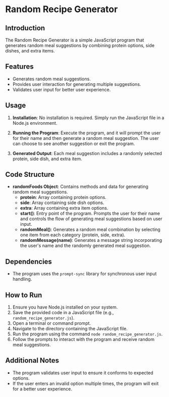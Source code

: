 # Random Recipe Generator

## Introduction
The Random Recipe Generator is a simple JavaScript program that generates random meal suggestions by combining protein options, side dishes, and extra items.

## Features
- Generates random meal suggestions.
- Provides user interaction for generating multiple suggestions.
- Validates user input for better user experience.

## Usage
1. **Installation**: No installation is required. Simply run the JavaScript file in a Node.js environment.

2. **Running the Program**: Execute the program, and it will prompt the user for their name and then generate a random meal suggestion. The user can choose to see another suggestion or exit the program.

3. **Generated Output**: Each meal suggestion includes a randomly selected protein, side dish, and extra item.

## Code Structure
- **randomFoods Object**: Contains methods and data for generating random meal suggestions.
  - **protein**: Array containing protein options.
  - **side**: Array containing side dish options.
  - **extra**: Array containing extra item options.
  - **start()**: Entry point of the program. Prompts the user for their name and controls the flow of generating meal suggestions based on user input.
  - **randomMeal()**: Generates a random meal combination by selecting one item from each category (protein, side, extra).
  - **randomMessage(name)**: Generates a message string incorporating the user's name and the randomly generated meal suggestion.

## Dependencies
- The program uses the `prompt-sync` library for synchronous user input handling.

## How to Run
1. Ensure you have Node.js installed on your system.
2. Save the provided code in a JavaScript file (e.g., `random_recipe_generator.js`).
3. Open a terminal or command prompt.
4. Navigate to the directory containing the JavaScript file.
5. Run the program using the command `node random_recipe_generator.js`.
6. Follow the prompts to interact with the program and receive random meal suggestions.

## Additional Notes
- The program validates user input to ensure it conforms to expected options.
- If the user enters an invalid option multiple times, the program will exit for a better user experience.
